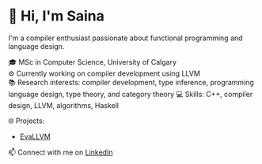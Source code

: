 # 👋 Hi, I'm Saina

I'm a compiler enthusiast passionate about functional programming and language design.

🎓 MSc in Computer Science, University of Calgary  
⚙️ Currently working on compiler development using LLVM  
📚 Research interests: compiler development, type inference, programming language design, type theory, and category theory
💻 Skills: C++, compiler design, LLVM, algorithms, Haskell

🌐 Projects:  
- [EvaLLVM](https://github.com/SainaDaneshmandjahromi/EvaLLVM)

📫 Connect with me on [LinkedIn](https://www.linkedin.com/in/sainadaneshmandjahromi/)

<!--
**SainaDaneshmandjahromi/SainaDaneshmandjahromi** is a ✨ _special_ ✨ repository because its `README.md` (this file) appears on your GitHub profile.

Here are some ideas to get you started:

- 🔭 I’m currently working on ...
- 🌱 I’m currently learning ...
- 👯 I’m looking to collaborate on ...
- 🤔 I’m looking for help with ...
- 💬 Ask me about ...
- 📫 How to reach me: ...
- 😄 Pronouns: ...
- ⚡ Fun fact: ...
-->
